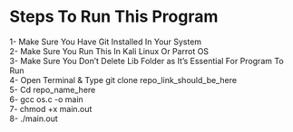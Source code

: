 # Steps To Run This Program 
1-	Make Sure You Have Git Installed In Your System 
</br>
2-	Make Sure You Run This In Kali Linux Or Parrot OS
</br>
3-	Make Sure You Don’t Delete Lib Folder as It’s Essential For Program To Run
</br>
4-	Open Terminal & Type  git clone repo_link_should_be_here </br>
5-	Cd repo_name_here </br>
6-	gcc os.c -o main </br>
7-	chmod +x main.out </br>
8-	./main.out </br>
